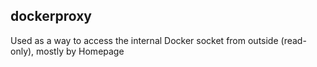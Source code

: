 ## dockerproxy
Used as a way to access the internal Docker socket from outside (read-only), mostly by Homepage